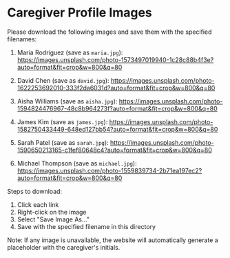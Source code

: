 # Caregiver Profile Images

Please download the following images and save them with the specified filenames:

1. Maria Rodriguez (save as `maria.jpg`):
   https://images.unsplash.com/photo-1573497019940-1c28c88b4f3e?auto=format&fit=crop&w=800&q=80

2. David Chen (save as `david.jpg`):
   https://images.unsplash.com/photo-1622253692010-333f2da6031d?auto=format&fit=crop&w=800&q=80

3. Aisha Williams (save as `aisha.jpg`):
   https://images.unsplash.com/photo-1594824476967-48c8b964273f?auto=format&fit=crop&w=800&q=80

4. James Kim (save as `james.jpg`):
   https://images.unsplash.com/photo-1582750433449-648ed127bb54?auto=format&fit=crop&w=800&q=80

5. Sarah Patel (save as `sarah.jpg`):
   https://images.unsplash.com/photo-1590650213165-c1fef80648c4?auto=format&fit=crop&w=800&q=80

6. Michael Thompson (save as `michael.jpg`):
   https://images.unsplash.com/photo-1559839734-2b71ea197ec2?auto=format&fit=crop&w=800&q=80

Steps to download:
1. Click each link
2. Right-click on the image
3. Select "Save Image As..."
4. Save with the specified filename in this directory

Note: If any image is unavailable, the website will automatically generate a placeholder with the caregiver's initials. 